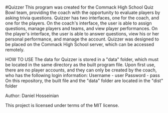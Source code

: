 #Quizzer
This program was created for the Commack High School Quiz Bowl team, providing the coach with the opportunity to evaluate players by asking trivia questions.
Quizzer has two interfaces, one for the coach, and one for the players.
On the coach's interface, the user is able to assign questions, manage players and teams, and view player performances.
On the player's interface, the user is able to answer questions, view his or her personal performance, and manage the account.
Quizzer was designed to be placed on the Commack High School server, which can be accessed remotely.

HOW TO USE
The data for Quizzer is stored in a "data" folder, which must be located in the same directory as the built program file.
Upon first use, there are no player accounts, and they can only be created by the coach, who has the following login information:
Username - user
Password - pass
On this repository, the built file and the "data" folder are located in the "dist" folder

Author: Daniel Hosseinian

This project is licensed under terms of the MIT license.